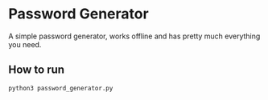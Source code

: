 # Password Generator

A simple password generator, works offline and has pretty much everything you need.

## How to run
```
python3 password_generator.py
```